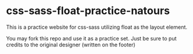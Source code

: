 # css-sass-float-practice-natours

This is a practice website for css-sass utilizing float as the layout element.

You may fork this repo and use it as a practice set. Just be sure to put credits to the original designer (written on the footer)
